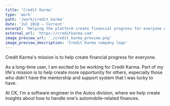 ```yaml
---
title: 'Credit Karma'
type: 'work'
path: '/work/credit_karma'
date: 'Jul 2018 – Current'
excerpt: 'Helping the platform create financial progress for everyone using React, Redux, and GraphQL.'
external_url: 'https://creditkarma.com'
image_preview_url: './credit_karma_preview.png'
image_preview_description: 'Credit Karma company logo'
---
```


Credit Karma's mission is to help create financial progress for everyone.

As a long-time user, I am excited to be working for Credit Karma. Part of my life's mission is to help create more opportunity for others, especially those who didn't have the mentorship and support system that I was lucky to have.

At CK, I'm a software engineer in the Autos division, where we help create insights about how to handle one's automobile-related finances.
